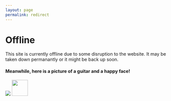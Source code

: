 ```yaml
---
layout: page
permalink: redirect
---
```

<h1>Offline</h1>
<p>This site is currently offline due to some disruption to the website. It may be taken down permanantly or it might be back up soon.</p>
<h4>Meanwhile, here is a picture of a guitar and a happy face!</h4>
<img src="https://d30y9cdsu7xlg0.cloudfront.net/png/1095-200.png">
<img src="http://images.clipartbro.com/20/happy-smiley-face-gif-2-by-terranout-20012.gif" style="height: 50px; width: 50px;">
